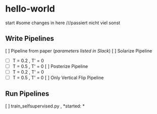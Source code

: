 # hello-world
start
#some changes in here
///passiert nicht viel sonst 

## Write Pipelines

[ ] Pipeline from paper (*parameters listed in Slack*)
[ ] Solarize Pipeline
- [ ] T = 0.2 , T' = 0
- [ ] T = 0.5 , T' = 0
[ ] Posterize Pipeline
- [ ] T = 0.2 , T' = 0
- [ ] T = 0.5 , T' = 0
[ ] Only Vertical Flip Pipeline

## Run Pipelines

[ ] train_selfsupervised.py , *started: *

